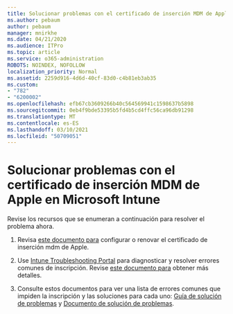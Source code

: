 ```yaml
---
title: Solucionar problemas con el certificado de inserción MDM de Apple en Microsoft Intune
ms.author: pebaum
author: pebaum
manager: mnirkhe
ms.date: 04/21/2020
ms.audience: ITPro
ms.topic: article
ms.service: o365-administration
ROBOTS: NOINDEX, NOFOLLOW
localization_priority: Normal
ms.assetid: 2259d916-4d6d-40cf-83d0-c4b81eb3ab35
ms.custom:
- "782"
- "6200002"
ms.openlocfilehash: efb67cb3609266b40c564569941c1598637b5898
ms.sourcegitcommit: 0eb4f9bde53395b5fd4b5cd4ffc56ca96db91298
ms.translationtype: MT
ms.contentlocale: es-ES
ms.lasthandoff: 03/10/2021
ms.locfileid: "50709051"
---
```

# <a name="troubleshoot-issues-with-apple-mdm-push-certificate-in-microsoft-intune"></a>Solucionar problemas con el certificado de inserción MDM de Apple en Microsoft Intune

Revise los recursos que se enumeran a continuación para resolver el problema ahora.
  
1. Revisa [este documento para](https://docs.microsoft.com/intune/apple-mdm-push-certificate-get) configurar o renovar el certificado de inserción mdm de Apple.

2. Use [Intune Troubleshooting Portal](https://devicemanagement.microsoft.com/#blade/Microsoft_Intune_DeviceSettings/TroubleshootBlade) para diagnosticar y resolver errores comunes de inscripción. Revise [este documento para](https://docs.microsoft.com/intune/help-desk-operators) obtener más detalles.

3. Consulte estos documentos para ver una lista de errores comunes que impiden la inscripción y las soluciones para cada uno: [Guía de solución de problemas](https://support.microsoft.com/help/4039809/troubleshooting-ios-device-enrollment-in-intune) y [Documento de solución de problemas](https://docs.microsoft.com/troubleshoot/mem/intune/troubleshoot-device-enrollment-in-intune).
